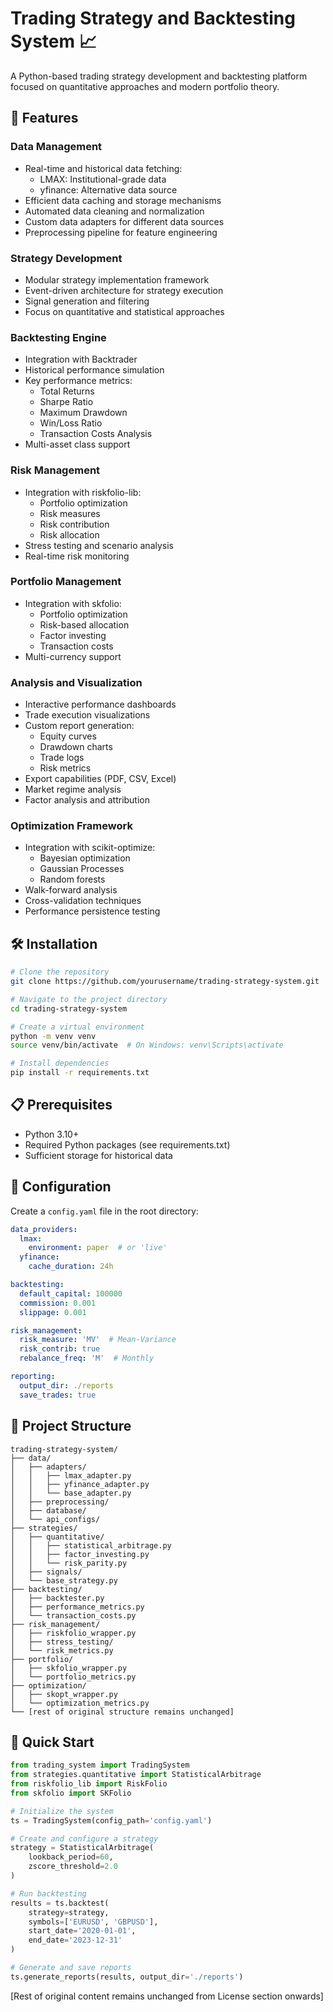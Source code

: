 # Trading Strategy and Backtesting System 📈

A Python-based trading strategy development and backtesting platform focused on quantitative approaches and modern portfolio theory.

## 🚀 Features

### Data Management
- Real-time and historical data fetching:
  - LMAX: Institutional-grade data
  - yfinance: Alternative data source
- Efficient data caching and storage mechanisms
- Automated data cleaning and normalization
- Custom data adapters for different data sources
- Preprocessing pipeline for feature engineering

### Strategy Development
- Modular strategy implementation framework
- Event-driven architecture for strategy execution
- Signal generation and filtering
- Focus on quantitative and statistical approaches

### Backtesting Engine
- Integration with Backtrader
- Historical performance simulation
- Key performance metrics:
  - Total Returns
  - Sharpe Ratio
  - Maximum Drawdown
  - Win/Loss Ratio
  - Transaction Costs Analysis
- Multi-asset class support

### Risk Management
- Integration with riskfolio-lib:
  - Portfolio optimization
  - Risk measures
  - Risk contribution
  - Risk allocation
- Stress testing and scenario analysis
- Real-time risk monitoring

### Portfolio Management
- Integration with skfolio:
  - Portfolio optimization
  - Risk-based allocation
  - Factor investing
  - Transaction costs
- Multi-currency support

### Analysis and Visualization
- Interactive performance dashboards
- Trade execution visualizations
- Custom report generation:
  - Equity curves
  - Drawdown charts
  - Trade logs
  - Risk metrics
- Export capabilities (PDF, CSV, Excel)
- Market regime analysis
- Factor analysis and attribution

### Optimization Framework
- Integration with scikit-optimize:
  - Bayesian optimization
  - Gaussian Processes
  - Random forests
- Walk-forward analysis
- Cross-validation techniques
- Performance persistence testing

## 🛠 Installation

```bash
# Clone the repository
git clone https://github.com/yourusername/trading-strategy-system.git

# Navigate to the project directory
cd trading-strategy-system

# Create a virtual environment
python -m venv venv
source venv/bin/activate  # On Windows: venv\Scripts\activate

# Install dependencies
pip install -r requirements.txt
```

## 📋 Prerequisites

- Python 3.10+
- Required Python packages (see requirements.txt)
- Sufficient storage for historical data

## 🔧 Configuration

Create a `config.yaml` file in the root directory:

```yaml
data_providers:
  lmax:
    environment: paper  # or 'live'
  yfinance:
    cache_duration: 24h

backtesting:
  default_capital: 100000
  commission: 0.001
  slippage: 0.001

risk_management:
  risk_measure: 'MV'  # Mean-Variance
  risk_contrib: true
  rebalance_freq: 'M'  # Monthly

reporting:
  output_dir: ./reports
  save_trades: true
```

## 📁 Project Structure

```
trading-strategy-system/
├── data/
│   ├── adapters/
│   │   ├── lmax_adapter.py
│   │   ├── yfinance_adapter.py
│   │   └── base_adapter.py
│   ├── preprocessing/
│   ├── database/
│   └── api_configs/
├── strategies/
│   ├── quantitative/
│   │   ├── statistical_arbitrage.py
│   │   ├── factor_investing.py
│   │   └── risk_parity.py
│   ├── signals/
│   └── base_strategy.py
├── backtesting/
│   ├── backtester.py
│   ├── performance_metrics.py
│   └── transaction_costs.py
├── risk_management/
│   ├── riskfolio_wrapper.py
│   ├── stress_testing/
│   └── risk_metrics.py
├── portfolio/
│   ├── skfolio_wrapper.py
│   └── portfolio_metrics.py
├── optimization/
│   ├── skopt_wrapper.py
│   └── optimization_metrics.py
└── [rest of original structure remains unchanged]
```

## 🚦 Quick Start

```python
from trading_system import TradingSystem
from strategies.quantitative import StatisticalArbitrage
from riskfolio_lib import RiskFolio
from skfolio import SKFolio

# Initialize the system
ts = TradingSystem(config_path='config.yaml')

# Create and configure a strategy
strategy = StatisticalArbitrage(
    lookback_period=60,
    zscore_threshold=2.0
)

# Run backtesting
results = ts.backtest(
    strategy=strategy,
    symbols=['EURUSD', 'GBPUSD'],
    start_date='2020-01-01',
    end_date='2023-12-31'
)

# Generate and save reports
ts.generate_reports(results, output_dir='./reports')
```

[Rest of original content remains unchanged from License section onwards]